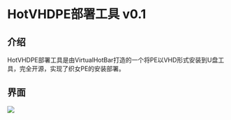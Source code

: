 # HotVHDPE部署工具 v0.1

## 介绍

HotVHDPE部署工具是由VirtualHotBar打造的一个将PE以VHD形式安装到U盘工具，完全开源，实现了织女PE的安装部署。
## 界面
![](https://www.hotpe.top/Other/QQ%E6%88%AA%E5%9B%BE20220115204643.png)
